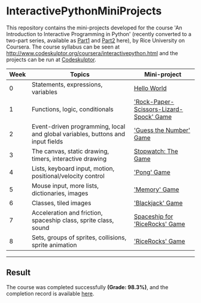 # InteractivePythonMiniProjects

This repository contains the mini-projects developed for the course 'An Introduction to Interactive Programming in Python' (recently converted to a two-part series, available as [Part1](https://www.coursera.org/learn/interactive-python-1) and [Part2](https://www.coursera.org/learn/interactive-python-2) here), by Rice University on Coursera. The course syllabus can be seen at http://www.codeskulptor.org/coursera/interactivepython.html and the projects can be run at [Codeskulptor](http://codeskulptor.org).

Week |	Topics|	Mini-project |
| ---- | ---- | ---- |
| 0 |	Statements, expressions, variables	|[Hello World](http://www.codeskulptor.org/#user37_D7y8B5QE8V_0.py)|
| 1 |	Functions, logic, conditionals |['Rock-Paper-Scissors-Lizard-Spock' Game](http://www.codeskulptor.org/#user37_hQHBU1waDs_0.py)|
| 2 |	Event-driven programming, local and global variables, buttons and input fields|['Guess the Number' Game](http://www.codeskulptor.org/#user38_QNf4r22EQT0nhv7.py)|
| 3 |	The canvas, static drawing, timers, interactive drawing	| [Stopwatch: The Game](http://www.codeskulptor.org/#user38_8zQUGxReasA1wst.py) |
| 4 |	Lists, keyboard input, motion, positional/velocity control |	['Pong' Game](http://www.codeskulptor.org/#user38_ogKyW7tU45jrxf2.py) |
| 5 |	Mouse input, more lists, dictionaries, images	| ['Memory' Game](http://www.codeskulptor.org/#user38_INhmGWdeT37h0bd_1.py) |
| 6 |	Classes, tiled images	| ['Blackjack' Game](http://www.codeskulptor.org/#user38_U1JiggRvMIYKGOt.py) |
| 7 |	Acceleration and friction, spaceship class, sprite class, sound	| [Spaceship for 'RiceRocks' Game](http://www.codeskulptor.org/#user38_kTmaN30aDT_21.py) |
| 8 |	Sets, groups of sprites, collisions, sprite animation	| ['RiceRocks' Game](http://www.codeskulptor.org/#user38_XaT7V6CTMX_68.py) |

----

## Result
The course was completed successfully **(Grade: 98.3%)**, and the completion record is available [here](https://www.coursera.org/account/accomplishments/records/ZHVZstdHQYzzVGjs).